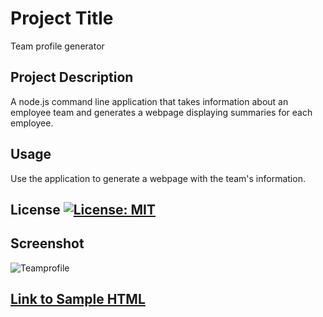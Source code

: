 # Project Title
Team profile generator

## Project Description
A node.js command line application that takes information about an employee team and generates a webpage displaying summaries for each employee. 

## Usage
Use the application to generate a webpage with the team's information.

## License [![License: MIT](https://img.shields.io/badge/License-MIT-yellow.svg)](https://opensource.org/licenses/MIT) 

## Screenshot
  
![Teamprofile](https://user-images.githubusercontent.com/95100285/158094555-3b39bb52-923e-4348-b683-81573380e676.PNG)

## [Link to Sample HTML](https://rioobod.github.io/team-profile-generator/dist/index.html)
